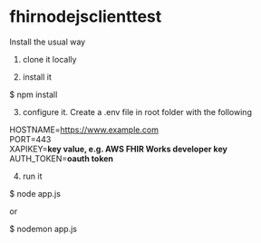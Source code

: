 # fhirnodejsclienttest

Install the usual way

1) clone it locally

2) install it

$ npm install

3) configure it.  Create a .env file in root folder with the following

HOSTNAME=https://www.example.com<br>
PORT=443<br>
XAPIKEY=**key value, e.g. AWS FHIR Works developer key**<br>
AUTH_TOKEN=**oauth token**<br>

4) run it

$ node app.js

or 

$ nodemon app.js